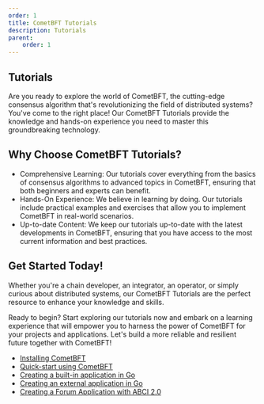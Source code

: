```yaml
---
order: 1
title: CometBFT Tutorials
description: Tutorials
parent:
    order: 1
---
```


## Tutorials

Are you ready to explore the world of CometBFT, the cutting-edge consensus algorithm that's revolutionizing the
field of distributed systems? You've come to the right place! Our CometBFT Tutorials provide the knowledge
and hands-on experience you need to master this groundbreaking technology.

## Why Choose CometBFT Tutorials?

- Comprehensive Learning: Our tutorials cover everything from the basics of consensus algorithms to advanced topics in CometBFT, ensuring that both beginners and experts can benefit.
- Hands-On Experience: We believe in learning by doing. Our tutorials include practical examples and exercises that allow you to implement CometBFT in real-world scenarios.
- Up-to-date Content: We keep our tutorials up-to-date with the latest developments in CometBFT, ensuring that you have access to the most current information and best practices.

## Get Started Today!

Whether you're a chain developer, an integrator, an operator, or simply curious about distributed systems, our CometBFT Tutorials are the perfect resource to enhance your knowledge and skills.

Ready to begin? Start exploring our tutorials now and embark on a learning experience that will empower you to harness the power of CometBFT for your projects and applications. Let's build a more reliable and resilient future together with CometBFT!
- [Installing CometBFT](./install.md)
- [Quick-start using CometBFT](./quick-start.md)
- [Creating a built-in application in Go](./go-built-in.md)
- [Creating an external application in Go](./go.md)
- [Creating a Forum Application with ABCI 2.0](forum-application/1.abci-intro.md)
